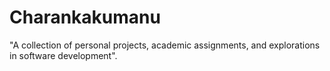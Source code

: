 # Charankakumanu
"A collection of personal projects, academic assignments, and explorations in software development".
